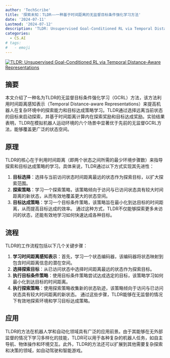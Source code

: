 ```yaml
---
author: 'TechScribe'
title: '探索未知：TLDR——一种基于时间距离的无监督目标条件强化学习方法'
date: '2024-07-11'
Lastmod: '2024-07-12'
description: 'TLDR: Unsupervised Goal-Conditioned RL via Temporal Distance-Aware Representations'
categories:
  - CS.AI
# tags:
#   - emoji
---
```


[![TLDR: Unsupervised Goal-Conditioned RL via Temporal Distance-Aware Representations](https://arxiv-research-1301205113.cos.ap-guangzhou.myqcloud.com/images/2407.08464v1.pdf_0.jpg)](https://arxiv.org/abs/2407.08464v1)

## 摘要

本文介绍了一种名为TLDR的无监督目标条件强化学习（GCRL）方法，该方法利用时间距离感知表示（Temporal Distance-aware Representations）来提高机器人在复杂环境中的探索能力和目标达成策略学习。TLDR通过选择远离当前状态的目标来启动探索，并基于时间距离计算内在探索奖励和目标达成奖励。实验结果表明，TLDR在模拟机器人运动环境的六个场景中显著优于先前的无监督GCRL方法，能够覆盖更广泛的状态空间。<!--more-->

## 原理

TLDR的核心在于利用时间距离（即两个状态之间所需的最少环境步骤数）来指导探索和目标达成策略的学习。具体来说，TLDR通过以下方式实现其先进性：
1. **目标选择**：选择与当前访问状态时间距离最远的状态作为探索目标，以扩大探索范围。
2. **探索策略**：学习一个探索策略，该策略倾向于访问与已访问状态具有较大时间距离的新状态，从而有效地覆盖更大的状态空间。
3. **目标达成策略**：学习一个目标条件策略，该策略旨在最小化到达目标的时间距离，从而提高目标达成的效率。
通过这种方式，TLDR不仅能够探索更多未访问的状态，还能有效地学习如何快速达成各种目标。

## 流程

TLDR的工作流程包括以下几个关键步骤：
1. **学习时间距离感知表示**：首先，学习一个状态编码器，该编码器将状态映射到包含时间距离信息的潜在空间。
2. **选择探索目标**：从已访问状态中选择时间距离最远的状态作为探索目标。
3. **执行目标条件策略**：使用目标条件策略尝试达成选定的目标，该策略学习如何最小化到达目标的时间距离。
4. **执行探索策略**：使用探索策略收集新的状态轨迹，该策略倾向于访问与已访问状态具有较大时间距离的新状态。
通过这些步骤，TLDR能够在无监督的情况下有效地探索环境和学习目标达成策略。

## 应用

TLDR的方法在机器人学和自动化领域具有广泛的应用前景。由于其能够在无外部监督的情况下学习多样化的技能，TLDR可以用于各种复杂的机器人任务，如自主导航、物体操作和环境交互。此外，TLDR的方法还可以扩展到其他需要复杂探索和决策的领域，如自动驾驶和智能游戏。